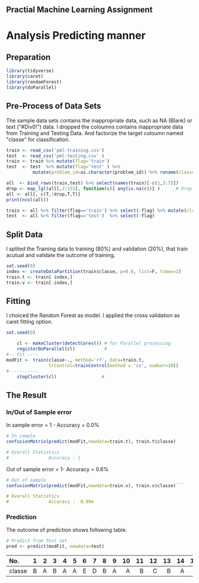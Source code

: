 ## Practial Machine Learning Assignment

# Analysis Predicting manner

## Preparation
```R
library(tidyverse)
library(caret)
library(randomForest)
library(doParallel)
```

## Pre-Process of Data Sets
The sample data sets contains the inappropriate data, such as NA (Blank) or text ("#Div0!") data.
I dropped the coloumns contains inappropriate data from Training and Testing Data.
And factorize the target coloumn named "classe" for classification.

```R
train <- read_csv('pml-training.csv')
test  <- read_csv('pml-testing.csv' )
train <- train %>% mutate(flag='train')
test  <- test  %>% mutate(flag='test' ) %>% 
          mutate(problem_id=as.character(problem_id)) %>% rename(classe=problem_id)

all  <- bind_rows(train,test) %>% select(names(train)[-c(1,3:7)])
drop <- map_lgl(all[,2:153], function(c){ any(is.na(c))} )      # Drop columns contain NA
all <- all[, c(T,!drop,T,T)]
print(ncol(all))

train <- all %>% filter(flag=='train') %>% select(-flag) %>% mutate(classe=factor(classe))
test  <- all %>% filter(flag=='test')  %>% select(-flag)
```

## Split Data
I splited the Training data to training (80%) and validation (20%), that train acutual and validate the outcome of training.

```R
set.seed(0)
index <- createDataPartition(train$classe, p=0.8, list=F, times=1)
train.t <- train[ index,]
train.v <- train[-index,]
```

## Fitting
I choiced the Random Forest as model. I applied the cross validation as caret fitting option.

```R
set.seed(0)

    cl <- makeCluster(detectCores()) # for Parallel processing
    registerDoParallel(cl)           #
#-- Fit ----
modFit <- train(classe~., method='rf', data=train.t,
                trControl=trainControl(method = 'cv', number=10))
#-----------
    stopCluster(cl)                 #

```

## The Result
### In/Out of Sample error
In sample error = 1 - Accuracy = 0.0%
```R
# In sample
confusionMatrix(predict(modFit,newdata=train.t), train.t$classe)

# Overall Statistics
#               Accuracy : 1
```

Out of sample error = 1- Accuracy = 0.6%

```R
# Out of sample
confusionMatrix(predict(modFit,newdata=train.v), train.v$classe)```

# Overall Statistics
#               Accuracy :  0.994
```

### Prediction
The outcome of prediction shows following table.

```R
# Predict from Test set
pred <- predict(modFit, newdata=test)
```

|No.| 1| 2|3|4|5|6|7|8|9|10|11|12|13|14|15|16|17|18|19|20|
|:--|-:|-:|-:|-:|-:|-:|-:|-:|-:|-:|-:|-:|-:|-:|-:|-:|-:|-:|-:|-:|
|classe|B|A|B|A|A|E|D|B|A|A|B|C|B|A|E|E|A|B|B|B|
